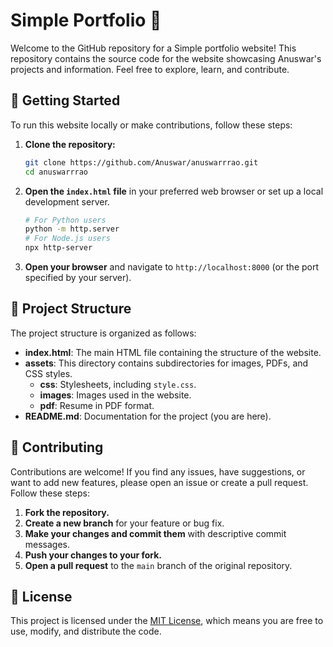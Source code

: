 # Simple Portfolio 🚀

Welcome to the GitHub repository for a Simple portfolio website! This repository contains the source code for the website showcasing Anuswar's projects and information. Feel free to explore, learn, and contribute.

## 🚀 Getting Started

To run this website locally or make contributions, follow these steps:

1. **Clone the repository:**
    ```bash
    git clone https://github.com/Anuswar/anuswarrrao.git
    cd anuswarrrao
    ```

2. **Open the `index.html` file** in your preferred web browser or set up a local development server.
    ```bash
    # For Python users
    python -m http.server
    # For Node.js users
    npx http-server
    ```
3. **Open your browser** and navigate to `http://localhost:8000` (or the port specified by your server).

## 📂 Project Structure

The project structure is organized as follows:

- **index.html**: The main HTML file containing the structure of the website.
- **assets**: This directory contains subdirectories for images, PDFs, and CSS styles.
  - **css**: Stylesheets, including `style.css`.
  - **images**: Images used in the website.
  - **pdf**: Resume in PDF format.
- **README.md**: Documentation for the project (you are here).

## 🤝 Contributing

Contributions are welcome! If you find any issues, have suggestions, or want to add new features, please open an issue or create a pull request. Follow these steps:

1. **Fork the repository.**
2. **Create a new branch** for your feature or bug fix.
3. **Make your changes and commit them** with descriptive commit messages.
4. **Push your changes to your fork.**
5. **Open a pull request** to the `main` branch of the original repository.

## 📄 License

This project is licensed under the [MIT License](LICENSE.md), which means you are free to use, modify, and distribute the code.
